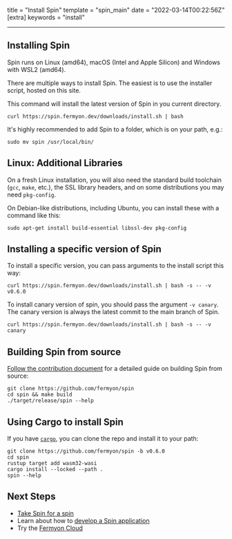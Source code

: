 title = "Install Spin"
template = "spin_main"
date = "2022-03-14T00:22:56Z"
[extra]
keywords = "install"

---

## Installing Spin

Spin runs on Linux (amd64), macOS (Intel and Apple Silicon) and Windows with WSL2 (amd64).

There are multiple ways to install Spin. The easiest is to use the installer script, hosted on this site.

This command will install the latest version of Spin in you current directory.

```console
curl https://spin.fermyon.dev/downloads/install.sh | bash
```

It's highly recommended to add Spin to a folder, which is on your path, e.g.:

```console
sudo mv spin /usr/local/bin/
```

## Linux: Additional Libraries

On a fresh Linux installation, you will also need the standard build toolchain
(`gcc`, `make`, etc.), the SSL library headers, and on some distributions you may need `pkg-config`.

On Debian-like distributions, including Ubuntu, you can install these with a command like this:

```console
sudo apt-get install build-essential libssl-dev pkg-config
```

## Installing a specific version of Spin

To install a specific version, you can pass arguments to the install script this way:

```console
curl https://spin.fermyon.dev/downloads/install.sh | bash -s -- -v v0.6.0
```

To install canary version of spin, you should pass the argument `-v canary`. The canary version is always the latest commit to the main branch of Spin.

```console
curl https://spin.fermyon.dev/downloads/install.sh | bash -s -- -v canary
```

## Building Spin from source

[Follow the contribution document](./contributing.md) for a detailed guide on building Spin from source:

```console
git clone https://github.com/fermyon/spin
cd spin && make build
./target/release/spin --help
```

## Using Cargo to install Spin

If you have [`cargo`](https://doc.rust-lang.org/cargo/getting-started/installation.html), you can clone the repo and install it to your path:

```console
git clone https://github.com/fermyon/spin -b v0.6.0
cd spin
rustup target add wasm32-wasi
cargo install --locked --path .
spin --help
```

## Next Steps

- [Take Spin for a spin](./quickstart.md)
- Learn about how to [develop a Spin application](developing)
- Try the [Fermyon Cloud](/cloud/quickstart)
